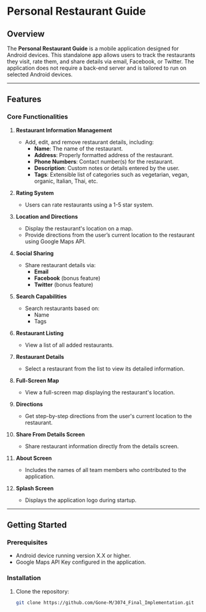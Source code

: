 # Personal Restaurant Guide

## Overview

The **Personal Restaurant Guide** is a mobile application designed for Android devices. This standalone app allows users to track the restaurants they visit, rate them, and share details via email, Facebook, or Twitter. The application does not require a back-end server and is tailored to run on selected Android devices.

---

## Features

### Core Functionalities

1. **Restaurant Information Management**
   - Add, edit, and remove restaurant details, including:
     - **Name**: The name of the restaurant.
     - **Address**: Properly formatted address of the restaurant.
     - **Phone Numbers**: Contact number(s) for the restaurant.
     - **Description**: Custom notes or details entered by the user.
     - **Tags**: Extensible list of categories such as vegetarian, vegan, organic, Italian, Thai, etc.

2. **Rating System**
   - Users can rate restaurants using a 1-5 star system.

3. **Location and Directions**
   - Display the restaurant's location on a map.
   - Provide directions from the user’s current location to the restaurant using Google Maps API.

4. **Social Sharing**
   - Share restaurant details via:
     - **Email**
     - **Facebook** (bonus feature)
     - **Twitter** (bonus feature)

5. **Search Capabilities**
   - Search restaurants based on:
     - Name
     - Tags

6. **Restaurant Listing**
   - View a list of all added restaurants.

7. **Restaurant Details**
   - Select a restaurant from the list to view its detailed information.

8. **Full-Screen Map**
   - View a full-screen map displaying the restaurant's location.

9. **Directions**
   - Get step-by-step directions from the user's current location to the restaurant.

10. **Share From Details Screen**
    - Share restaurant information directly from the details screen.

11. **About Screen**
    - Includes the names of all team members who contributed to the application.

12. **Splash Screen**
    - Displays the application logo during startup.

---

## Getting Started

### Prerequisites
- Android device running version X.X or higher.
- Google Maps API Key configured in the application.

### Installation
1. Clone the repository:
   ```bash
   git clone https://github.com/Gone-M/3074_Final_Implementation.git
